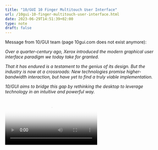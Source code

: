 ```yaml
---
title: "10/GUI 10 Finger Multitouch User Interface"
url: /10gui-10-finger-multitouch-user-interface.html
date: 2023-06-29T14:51:39+02:00
type: note
draft: false
---
```


Message from 10/GUI team (page 10gui.com does not exist anymore):

*Over a quarter-century ago, Xerox introduced the modern graphical user
interface paradigm we today take for granted.*

*That it has endured is a testament to the genius of its design. But the
industry is now at a crossroads: New technologies promise higher-bandwidth
interaction, but have yet to find a truly viable implementation.*

*10/GUI aims to bridge this gap by rethinking the desktop to leverage technology
in an intuitive and powerful way.*

<video
  poster="/assets/notes/10gui-10-finger-multitouch-user-interface.jpg"
  src="/assets/notes/10gui-10-finger-multitouch-user-interface.mp4"
  controls></video>
